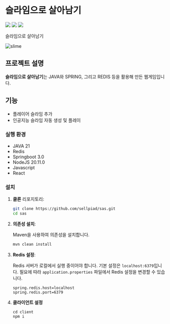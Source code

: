# 슬라임으로 살아남기
![](https://img.shields.io/badge/redis-%23DD0031.svg?&style=for-the-badge&logo=redis&logoColor=white)
![](https://img.shields.io/badge/Java-ED8B00?style=for-the-badge&logo=openjdk&logoColor=white)
![](https://img.shields.io/badge/Spring-6DB33F?style=for-the-badge&logo=spring&logoColor=white)

슬라임으로 살아남기

![slime](https://github.com/sellpiad/sas-server/assets/17512385/beb491f3-c5de-4ee0-b635-a14833ca195a)

## 프로젝트 설명
**슬라임으로 살아남기**는 JAVA와 SPRING, 그리고 REDIS 등을 활용해 만든 웹게임입니다.

## 기능
- 플레이어 슬라임 추가
- 인공지능 슬라임 자동 생성 및 플레이

### 실행 환경
- JAVA 21
- Redis
- Springboot 3.0
- NodeJS 20.11.0
- Javascript
- React

### 설치

1. **클론** 리포지토리:

    ```bash
    git clone https://github.com/sellpiad/sas.git
    cd sas
    ```

2. **의존성 설치**:

    Maven을 사용하여 의존성을 설치합니다.

    ```bash
    mvn clean install
    ```

3. **Redis 설정**:

    Redis 서버가 로컬에서 실행 중이어야 합니다. 기본 설정은 `localhost:6379`입니다. 필요에 따라 `application.properties` 파일에서 Redis 설정을 변경할 수 있습니다.

    ```properties
    spring.redis.host=localhost
    spring.redis.port=6379
    ```
4. **클라이언트 설정**

   ```
   cd client
   npm i
   ```




